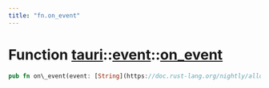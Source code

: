 ```yaml
---
title: "fn.on_event"
---
```


Function [tauri](/api/rust/tauri/../index.html)::[event](/api/rust/tauri/index.html)::[on\_event](/api/rust/tauri/)
===================================================================================================================

```rust
pub fn on\_event(event: [String](https://doc.rust-lang.org/nightly/alloc/string/struct.String.html "struct alloc::string::String"), data: [Option](https://doc.rust-lang.org/nightly/core/option/enum.Option.html "enum core::option::Option")&lt;[String](https://doc.rust-lang.org/nightly/alloc/string/struct.String.html "struct alloc::string::String")\&gt;)
```
      